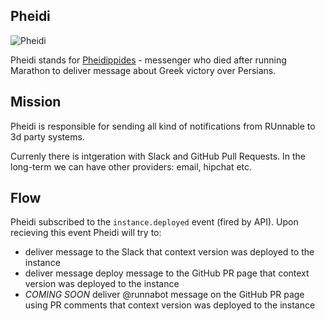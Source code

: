 ## Pheidi

![Pheidi](https://upload.wikimedia.org/wikipedia/commons/thumb/2/28/Phidippides.jpg/220px-Phidippides.jpg)

Pheidi stands for [Pheidippides](https://en.wikipedia.org/wiki/Pheidippides) -
messenger who died after running Marathon to deliver message about Greek victory over Persians.


## Mission

Pheidi is responsible for sending all kind of notifications from RUnnable to 3d party systems.

Currenly there is intgeration with Slack and GitHub Pull Requests. In the long-term we can have other providers: email, hipchat etc.

## Flow

Pheidi subscribed to the `instance.deployed` event (fired by API). Upon recieving this event Pheidi will try to: 

 - deliver message to the Slack that context version was deployed to the instance
 - deliver message deploy message to the GitHub PR page that context version was deployed to the instance
 - *COMING SOON* deliver @runnabot message on the GitHub PR page using PR comments that context version was deployed to the instance
